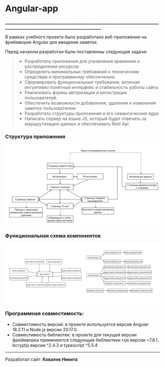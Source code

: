 # Angular-app

**__________________________________________________________________________________________________________________________**

В рамках учебного проекта было разработано веб-приложение на фреймворке Angular для введения заметок.

Перед началом разработки были поставленны следующие задачи:
>* Разработать приложения для управления временем и распределения ресурсов.
> * Определить минимальных требований к техническим средствам и программному обеспечению.
>* Сформировать функциональные требования, включая интуитивно понятный интерфейс и стабильность работы сайта.
>* Реализовать формы авторизации и регистрации пользователей.
>* Обеспечить возможности добавления, удаления и изменения заметок пользователем.
>* Разработать структуры приложения и его семантические ядра
>* Написать сервер на языке JS, который будет отвечать за маршрутизацию данных и обеспечивать Rest Api

### Структура приложения
![структура интернет ресурса](public/структура%20сайта.jpg)

### Функциональная схема компонентов
![Функциональная схема компонентов](public/функциональная%20схема.jpg)

### Программная совместимость:
* Совместимость версий: в проекте используется версия Angular
18.2.11 и Node.js версии 20.17.0.
* Совместимость библиотек: в проекте для текущей версии 
фреймворка применяются следующие библиотеки rxjs версии 
~7.8.1, bcryptjs версии ^2.4.3 и typescript ^5.5.4

****

Разработал сайт: **Ковалев Никита**
